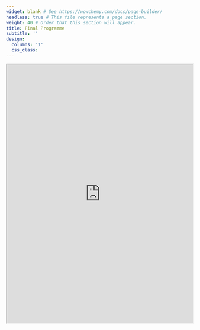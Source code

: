```yaml
---
widget: blank # See https://wowchemy.com/docs/page-builder/
headless: true # This file represents a page section.
weight: 40 # Order that this section will appear.
title: Final Programme
subtitle: ''
design:
  columns: '1'
  css_class: 
---
```


<iframe src="https://drive.google.com/file/d/1WYv0FEErTZXWLAIj6TpygDM8PRuP33dW/preview" width="100%" height="700px" allow="autoplay"></iframe> 

